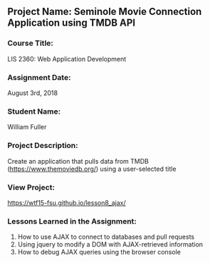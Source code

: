 ## Project Name:  Seminole Movie Connection Application using TMDB API

### Course Title:
LIS 2360:  Web Application Development

### Assignment Date:  
August 3rd, 2018
### Student Name:  
William Fuller

### Project Description:
Create an application that pulls data from TMDB (https://www.themoviedb.org/) using a user-selected title

### View Project:
https://wtf15-fsu.github.io/lesson8_ajax/

### Lessons Learned in the Assignment:
1. How to use AJAX to connect to databases and pull requests
2. Using jquery to modify a DOM with AJAX-retrieved information
3. How to debug AJAX queries using the browser console
